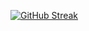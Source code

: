 [![GitHub Streak](https://streak-stats.demolab.com?user=danbesoyta&theme=dark&hide_border=true)](https://git.io/streak-stats)

